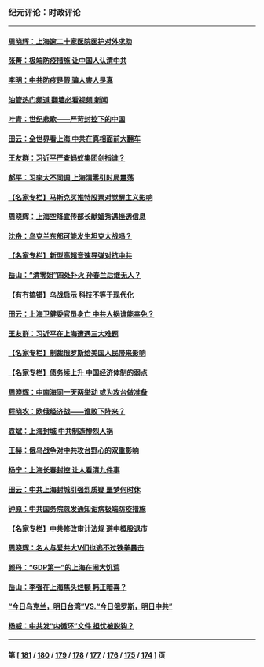 ### 纪元评论：时政评论
---
#### [周晓辉：上海逾二十家医院医护对外求助](../../pages/nsc1025/n13712683.md?04160330) 
#### [张菁：极端防疫措施 让中国人认清中共](../../pages/nsc1025/n13712679.md?04160330) 
#### [李明：中共防疫是假 骗人害人是真](../../pages/nsc1025/n13712370.md?04160330) 
#### [油管热门频道 翻墙必看视频 新闻](ok?04160330)
#### [叶青：世纪悲歌——严苛封控下的中国](../../pages/nsc1025/n13712363.md?04160330) 
#### [田云：全世界看上海 中共在真相面前大翻车](../../pages/nsc1025/n13712008.md?04160330) 
#### [王友群：习近平严查蚂蚁集团剑指谁？](../../pages/nsc1025/n13711918.md?04160330) 
#### [郝平：习李大不同调 上海清零引时局震荡](../../pages/nsc1025/n13711914.md?04160330) 
#### [【名家专栏】马斯克买推特股票对觉醒主义影响](../../pages/nsc1025/n13711617.md?04160330) 
#### [周晓辉：上海空降宣传部长献媚秀遇挫透信息](../../pages/nsc1025/n13711749.md?04160330) 
#### [沈舟：乌克兰东部可能发生坦克大战吗？](../../pages/nsc1025/n13711146.md?04160330) 
#### [【名家专栏】新型高超音速导弹对抗中共](../../pages/nsc1025/n13711640.md?04160330) 
#### [岳山：“清零姐”四处扑火 孙春兰后继无人？](../../pages/nsc1025/n13711630.md?04160330) 
#### [【有冇搞错】乌战启示 科技不等于现代化](../../pages/nsc1025/n13710999.md?04160330) 
#### [田云：上海卫健委官员身亡 中共人祸谁能幸免？](../../pages/nsc1025/n13711329.md?04160330) 
#### [王友群：习近平在上海遭遇三大难题](../../pages/nsc1025/n13711046.md?04160330) 
#### [【名家专栏】制裁俄罗斯给美国人民带来影响](../../pages/nsc1025/n13710696.md?04160330) 
#### [【名家专栏】债务续上升 中国经济体制的弱点](../../pages/nsc1025/n13710612.md?04160330) 
#### [周晓辉：中南海同一天两举动 或为攻台做准备](../../pages/nsc1025/n13710847.md?04160330) 
#### [程晓农：欧俄经济战——谁败下阵来？](../../pages/nsc1025/n13710830.md?04160330) 
#### [袁斌：上海封城 中共制造惨烈人祸](../../pages/nsc1025/n13710569.md?04160330) 
#### [王赫：俄乌战争对中共攻台野心的双重影响](../../pages/nsc1025/n13710318.md?04160330) 
#### [杨宁：上海长春封控 让人看清九件事](../../pages/nsc1025/n13710519.md?04160330) 
#### [田云：中共上海封城引强烈质疑 噩梦何时休](../../pages/nsc1025/n13710248.md?04160330) 
#### [钟原：中共国务院忽发通知诟病极端防疫措施](../../pages/nsc1025/n13710177.md?04160330) 
#### [【名家专栏】中共修改审计法规 避中概股退市](../../pages/nsc1025/n13709949.md?04160330) 
#### [周晓辉：名人与爱共大V们也逃不过铁拳暴击](../../pages/nsc1025/n13710112.md?04160330) 
#### [颜丹：“GDP第一”的上海在闹大饥荒](../../pages/nsc1025/n13710106.md?04160330) 
#### [岳山：李强在上海焦头烂额 韩正暗喜？](../../pages/nsc1025/n13710063.md?04160330) 
#### [“今日乌克兰，明日台湾”VS.“今日俄罗斯，明日中共”](../../pages/nsc1025/n13710074.md?04160330) 
#### [杨威：中共发“内循环”文件 担忧被脱钩？](../../pages/nsc1025/n13709645.md?04160330) 

---
#### 第 [ [181](./181.md?04160330) / [180](./180.md?04160330) / [179](./179.md?04160330) / [178](./178.md?04160330) / [177](./177.md?04160330) / [176](./176.md?04160330) / [175](./175.md?04160330) / [174](./174.md?04160330) ] 页
